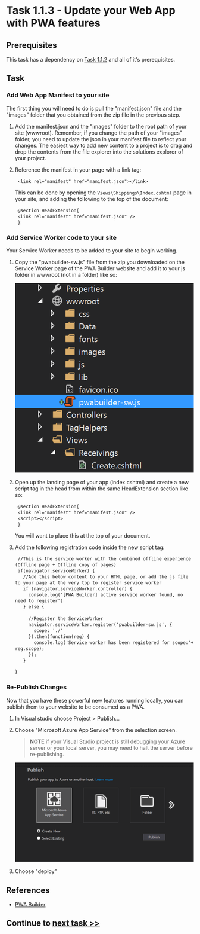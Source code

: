# Task 1.1.3 - Update your Web App with PWA features

## Prerequisites 

This task has a dependency on [Task 1.1.2](112_GeneratePWA.md) and all of it's prerequisites.

## Task 

###  Add Web App Manifest to your site

The first thing you will need to do is pull the "manifest.json" file and the "images" folder that you obtained from the zip file in the previous step.

1. Add the manifest.json and the "images" folder to the root path of your site (wwwroot).  Remember, if you change the path of your "images" folder, you need to update the json in your manifest file to reflect your changes. The easiest way to add new content to a project is to drag and drop the contents from the file explorer into the solutions explorer of your project.

    <!-- ![add image of manifest and paths ] -->

2. Reference the manifest in your page with a link tag:

	    <link rel="manifest" href="manifest.json"></link>

    This can be done by opening the `Views\Shippings\Index.cshtml` page in your site, and adding the following to the top of the document:

        @section HeadExtension{ 
        <link rel="manifest" href="manifest.json" />
        }

### Add Service Worker code to your site

Your Service Worker needs to be added to your site to begin working.  

1. Copy the "pwabuilder-sw.js" file from the zip you downloaded on the Service Worker page of the PWA Builder website and add it to your js folder in wwwroot  (not in a folder) like so:

    ![show sw location](images/swlocal.png)


2. Open up the landing page of your app (index.cshtml) and create a new script tag in the head from within the same HeadExtension section like so:

        @section HeadExtension{ 
        <link rel="manifest" href="manifest.json" />
        <script></script>
        }

    You will want to place this at the top of your document.

3. Add the following registration code inside the new script tag:

        //This is the service worker with the combined offline experience (Offline page + Offline copy of pages)
        if(navigator.serviceWorker) {
          //Add this below content to your HTML page, or add the js file to your page at the very top to register service worker
          if (navigator.serviceWorker.controller) {
            console.log('[PWA Builder] active service worker found, no need to register')
          } else {

            //Register the ServiceWorker
            navigator.serviceWorker.register('pwabuilder-sw.js', {
              scope: './'
            }).then(function(reg) {
              console.log('Service worker has been registered for scope:'+ reg.scope);
            });
          }
	}

<!-- 
### Prime your Service Worker for offline

This Particular Service Worker makes a copy of all the pages you visit and caches it so that you can view any of those pages when the app is offline, or network connectivity is low.  In order to make sure you service worker has a copy of your site, simply visit the pages you want 


1. create a new file inside your root called "pwab-config.json".

2. Copy and past the following JSON object into the new file

```
{}
```
-->
<!-- 3. So we make sure this file is checked for the latest content, set a file life of XXXXXXXXXXXXXX. -->

### Re-Publish Changes

Now that you have these powerful new features running locally, you can publish them to your website to be consumed as a PWA.

1. In Visual studio choose Project > Publish...

2. Choose "Microsoft Azure App Service" from the selection screen.

    > **NOTE** if your Visual Studio project is still debugging your Azure server or your local server, you may need to halt the server before re-publishing.

    ![publish screen from vs](images/publish1.PNG)

3.  Choose "deploy"


## References
- [PWA Builder](https://www.pwabuilder.com)


## Continue to [next task >> ](114_Test_App.md)
